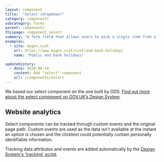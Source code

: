 ```yaml
---
layout: component
title:  "Select (dropdown)"
category: components
subcategory: forms
parent: components
thispage: component.select
summary: "A form field that allows users to pick a single item from a list of options."
examples:
  - site: mygov.scot
    url: https://www.mygov.scot/scotland-bank-holidays
    name: "Public and bank holidays"

updatehistory:
  - date: 2020-08-19
    content: Add "select" component
    url: /components/select
---
```

We based our select component on the one built by GDS. [Find out more about the select component on GOV.UK’s Design System](https://design-system.service.gov.uk/components/select/).

## Website analytics

Select components can be tracked through custom events and the original page path. Custom events are used as the data isn't available at the instant an option is chosen and the clicktext could potentially contain personally identifiable information.

Tracking data attributes and events are added automatically by the [Design System's 'tracking' script](/get-started/tracking/#select-dropdown).
